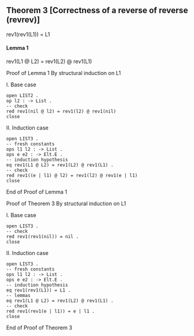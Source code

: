 ## Theorem 3 [Correctness of a reverse of reverse (revrev)]

rev1(rev1(L1)) = L1

#### Lemma 1

rev1(L1 @ L2) = rev1(L2) @ rev1(L1)

Proof of Lemma 1 By structural induction on L1

I. Base case

```
open LIST2 .
op l2 : -> List .
-- check
red rev1(nil @ l2) = rev1(l2) @ rev1(nil)
close
```

II. Induction case

```
open LIST3 .
-- fresh constants
ops l1 l2 : -> List .
ops e e2 : -> Elt.E .
-- induction hypothesis
eq rev1(L1 @ L2) = rev1(L2) @ rev1(L1) .
-- check
red rev1((e | l1) @ l2) = rev1(l2) @ rev1(e | l1)
close
```

End of Proof of Lemma 1


Proof of Theorem 3 By structural induction on L1

I. Base case

```
open LIST3 .
-- check
red rev1(rev1(nil)) = nil .
close
```

II. Induction case

```
open LIST3 .
-- fresh constants
ops l1 l2 : -> List .
ops e e2 : -> Elt.E .
-- induction hypothesis
eq rev1(rev1(L1)) = L1 .
-- lemmas
eq rev1(L1 @ L2) = rev1(L2) @ rev1(L1) .
-- check
red rev1(rev1(e | l1)) = e | l1 .
close
```

End of Proof of Theorem 3
